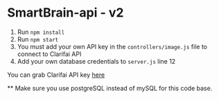 # SmartBrain-api - v2

1. Run `npm install`
2. Run `npm start`
3. You must add your own API key in the `controllers/image.js` file to connect to Clarifai API
4. Add your own database credentials to `server.js` line 12

You can grab Clarifai API key [here](https://www.clarifai.com/)

** Make sure you use postgreSQL instead of mySQL for this code base.
